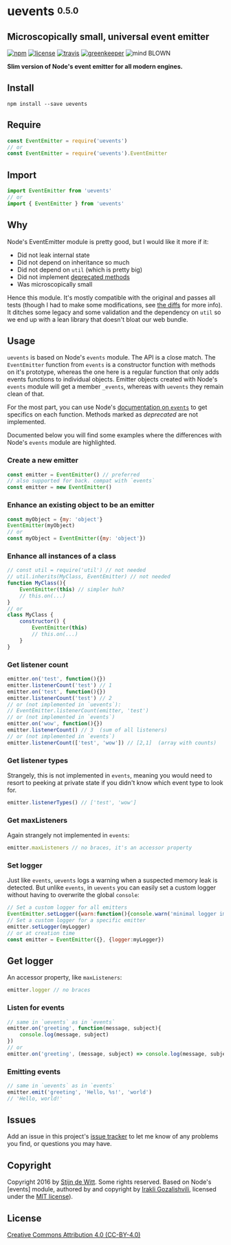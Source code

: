 # uevents <sup><sub>0.5.0</sub></sup>

## Microscopically small, universal event emitter

[![npm](https://img.shields.io/npm/v/uevents.svg)](https://npmjs.com/package/uevents)
[![license](https://img.shields.io/npm/l/uevents.svg)](https://creativecommons.org/licenses/by/4.0/)
[![travis](https://img.shields.io/travis/Download/uevents.svg)](https://travis-ci.org/Download/uevents)
[![greenkeeper](https://img.shields.io/david/Download/uevents.svg)](https://greenkeeper.io/)
![mind BLOWN](https://img.shields.io/badge/mind-BLOWN-ff69b4.svg)

**Slim version of Node's event emitter for all modern engines.**

## Install ##

```
npm install --save uevents
```

## Require ##

```js
const EventEmitter = require('uevents')
// or
const EventEmitter = require('uevents').EventEmitter
```

## Import

```js
import EventEmitter from 'uevents'
// or
import { EventEmitter } from 'uevents'
```
## Why
Node's EventEmitter module is pretty good, but I would like it more if it:

* Did not leak internal state
* Did not depend on inheritance so much
* Did not depend on `util` (which is pretty big)
* Did not implement [deprecated methods](https://nodejs.org/api/events.html#events_eventemitter_listenercount_emitter_eventname)
* Was microscopically small

Hence this module. It's mostly compatible with the original and passes all
tests (though I had to make some modifications,
see [the diffs](https://github.com/Download/uevents/commit/5183787756773699e92180018ece0d786bca1087)
for more info).
It ditches some legacy and some validation and the dependency on `util` so
we end up with a lean library that doesn't bloat our web bundle.

## Usage ##
`uevents` is based on Node's `events` module. The API is a close match.
The `EventEmitter` function from `events` is a constructor function with methods
on it's prototype, whereas the one here is a regular function that only adds
events functions to individual objects. Emitter objects created with Node's
`events` module will get a member `_events`, whereas with `uevents` they remain
clean of that.

For the most part, you can use Node's
[documentation on `events`](http://nodejs.org/api/events.html) to get specifics
on each function. Methods marked as *deprecated* are not implemented.

Documented below you will find some examples where the differences with Node's
`events` module are highlighted.

### Create a new emitter
```js
const emitter = EventEmitter() // preferred
// also supported for back. compat with `events`
const emitter = new EventEmitter()
```
### Enhance an existing object to be an emitter
```js
const myObject = {my: 'object'}
EventEmitter(myObject)
// or
const myObject = EventEmitter({my: 'object'})
```
### Enhance all instances of a class
```js
// const util = require('util') // not needed
// util.inherits(MyClass, EventEmitter) // not needed
function MyClass(){
	EventEmitter(this) // simpler huh?
	// this.on(...)
}
// or
class MyClass {
	constructor() {
		EventEmitter(this)
		// this.on(...)
	}
}
```
### Get listener count
```js
emitter.on('test', function(){})
emitter.listenerCount('test') // 1
emitter.on('test', function(){})
emitter.listenerCount('test') // 2
// or (not implemented in `uevents`):
// EventEmitter.listenerCount(emitter, 'test')
// or (not implemented in `events`)
emitter.on('wow', function(){})
emitter.listenerCount() // 3  (sum of all listeners)
// or (not implemented in `events`)
emitter.listenerCount(['test', 'wow']) // [2,1]  (array with counts)
```

### Get listener types
Strangely, this is not implemented in `events`, meaning you would need to
resort to peeking at private state if you didn't know which event type to
look for.
```js
emitter.listenerTypes() // ['test', 'wow']
```

### Get maxListeners
Again strangely not implemented in `events`:
```js
emitter.maxListeners // no braces, it's an accessor property
```

### Set logger
Just like `events`, `uevents` logs a warning when a suspected memory leak
is detected. But unlike `events`, in `uevents` you can easily set a custom
logger without having to overwrite the global `console`:

```js
// Set a custom logger for all emitters
EventEmitter.setLogger({warn:function(){console.warn('minimal logger implementation')}})
// Set a custom logger for a specific emitter
emitter.setLogger(myLogger)
// or at creation time
const emitter = EventEmitter({}, {logger:myLogger})
```

## Get logger
An accessor property, like `maxListeners`:
```js
emitter.logger // no braces
```

### Listen for events
```js
// same in `uevents` as in `events`
emitter.on('greeting', function(message, subject){
	console.log(message, subject)
})
// or
emitter.on('greeting', (message, subject) => console.log(message, subject))
```
### Emitting events
```js
// same in `uevents` as in `events`
emitter.emit('greeting', 'Hello, %s!', 'world')
// 'Hello, world!'
```

## Issues

Add an issue in this project's [issue tracker](https://github.com/download/uevents/issues)
to let me know of any problems you find, or questions you may have.


## Copyright

Copyright 2016 by [Stijn de Witt](http://StijnDeWitt.com). Some rights reserved.
Based on Node's [events] module, authored by and copyright by [Irakli Gozalishvili](http://jeditoolkit.com),
licensed under the [MIT license](https://github.com/download/uevents/blob/master/LICENSE-events.md)).

## License

[Creative Commons Attribution 4.0 (CC-BY-4.0)](https://creativecommons.org/licenses/by/4.0/)
